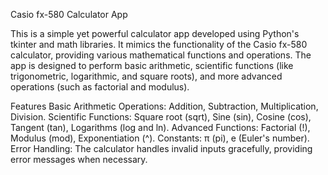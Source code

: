 Casio fx-580 Calculator App

This is a simple yet powerful calculator app developed using Python's tkinter and math libraries. It mimics the functionality of the Casio fx-580 calculator, providing various mathematical functions and operations. The app is designed to perform basic arithmetic, scientific functions (like trigonometric, logarithmic, and square roots), and more advanced operations (such as factorial and modulus).

Features
Basic Arithmetic Operations: Addition, Subtraction, Multiplication, Division.
Scientific Functions: Square root (sqrt), Sine (sin), Cosine (cos), Tangent (tan), Logarithms (log and ln).
Advanced Functions: Factorial (!), Modulus (mod), Exponentiation (^).
Constants: π (pi), e (Euler's number).
Error Handling: The calculator handles invalid inputs gracefully, providing error messages when necessary.
